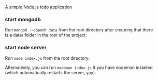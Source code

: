 A simple Node.js todo application

### start mongodb

Run `mongod --dbpath data` from the root directory after ensuring that there is a data/ folder in the root of the project.

### start node server

Run `node index.js` from the root directory.

Alternatively, you can run `nodemon index.js` if you have nodemon installed (which automatically restarts the server, yay).

